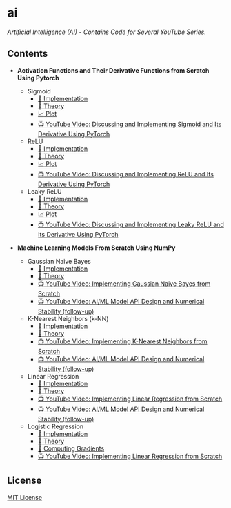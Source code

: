 # ai

_Artificial Intelligence (AI) - Contains Code for Several YouTube Series._

## Contents

- **Activation Functions and Their Derivative Functions from Scratch Using Pytorch**

  - Sigmoid
    - [:rocket: Implementation][sigmoid]
    - [:orange_book: Theory][sigmoid_theory]
    - [:chart_with_upwards_trend: Plot][sigmoid_plot]
    - [:tv: YouTube Video: Discussing and Implementing Sigmoid and Its Derivative Using PyTorch][sigmoid_youtube]
  - ReLU
    - [:rocket: Implementation][relu]
    - [:orange_book: Theory][relu_theory]
    - [:chart_with_upwards_trend: Plot][relu_plot]
    - [:tv: YouTube Video: Discussing and Implementing ReLU and Its Derivative Using PyTorch][relu_youtube]
  - Leaky ReLU
    - [:rocket: Implementation][leaky_relu]
    - [:orange_book: Theory][leaky_relu_theory]
    - [:chart_with_upwards_trend: Plot][leaky_relu_plot]
    - [:tv: YouTube Video: Discussing and Implementing Leaky ReLU and Its Derivative Using PyTorch][leaky_relu_youtube]

- **Machine Learning Models From Scratch Using NumPy**

  - Gaussian Naive Bayes
    - [:rocket: Implementation][gaussian_naive_bayes]
    - [:orange_book: Theory][gaussian_naive_bayes_theory]
    - [:tv: YouTube Video: Implementing Gaussian Naive Bayes from Scratch][gaussian_naive_bayes_youtube]
    - [:tv: YouTube Video: AI/ML Model API Design and Numerical Stability (follow-up)][api_design_and_numerical_stability]
  - K-Nearest Neighbors (k-NN)
    - [:rocket: Implementation][k_nearest_neighbors]
    - [:orange_book: Theory][k_nearest_neighbors_theory]
    - [:tv: YouTube Video: Implementing K-Nearest Neighbors from Scratch][k_nearest_neighbors_youtube]
    - [:tv: YouTube Video: AI/ML Model API Design and Numerical Stability (follow-up)][api_design_and_numerical_stability]
  - Linear Regression
    - [:rocket: Implementation][linear_regression]
    - [:orange_book: Theory][linear_regression_theory]
    - [:tv: YouTube Video: Implementing Linear Regression from Scratch][linear_regression_youtube]
    - [:tv: YouTube Video: AI/ML Model API Design and Numerical Stability (follow-up)][api_design_and_numerical_stability]
  - Logistic Regression
    - [:rocket: Implementation][logistic_regression]
    - [:orange_book: Theory][logistic_regression_theory]
    - [:orange_book: Computing Gradients][logistic_regression_computing_gradients]
    - [:tv: YouTube Video: Implementing Linear Regression from Scratch][logistic_regression_youtube]

## License

[MIT License][license]

[license]: LICENSE
[sigmoid]: activations/sigmoid.py
[sigmoid_theory]: https://en.wikipedia.org/wiki/Sigmoid_function
[sigmoid_plot]: activations/plots/sigmoid.png
[sigmoid_youtube]: https://www.youtube.com/watch?v=oxC3T_-_Amw
[relu]: activations/relu.py
[relu_theory]: https://en.wikipedia.org/wiki/Rectifier_(neural_networks)
[relu_plot]: activations/plots/relu.png
[relu_youtube]: https://www.youtube.com/watch?v=93qjwrP7PfE
[leaky_relu]: activations/leaky_relu.py
[leaky_relu_theory]: https://en.wikipedia.org/wiki/Rectifier_(neural_networks)#Leaky_ReLU
[leaky_relu_plot]: activations/plots/leaky_relu.png
[leaky_relu_youtube]: https://www.youtube.com/watch?v=1HLKeWG0qnE
[gaussian_naive_bayes]: models/gaussian_naive_bayes.py
[gaussian_naive_bayes_theory]: https://en.wikipedia.org/wiki/Naive_Bayes_classifier#Gaussian_naive_Bayes
[gaussian_naive_bayes_youtube]: https://www.youtube.com/watch?v=maJIRFeQBVI
[k_nearest_neighbors]: models/k_nearest_neighbors.py
[k_nearest_neighbors_theory]: https://en.wikipedia.org/wiki/K-nearest_neighbors_algorithm
[k_nearest_neighbors_youtube]: https://www.youtube.com/watch?v=8SFTAcZb9i4
[linear_regression]: models/linear_regression.py
[linear_regression_theory]: https://en.wikipedia.org/wiki/Linear_regression
[linear_regression_youtube]: https://www.youtube.com/watch?v=7FdQZ9r41LU
[logistic_regression]: models/logistic_regression.py
[logistic_regression_theory]: https://en.wikipedia.org/wiki/Logistic_regression
[logistic_regression_computing_gradients]: theory/gradients/logistic_regression/logistic_regression.pdf
[logistic_regression_youtube]: https://www.youtube.com/watch?v=YDa3rX9yLCE
[implement]: https://www.youtube.com/watch?v=maJIRFeQBVI&list=PLG8XxYPkVOUvVzz1ZKcGAJpIBK7GRrFYR
[api_design_and_numerical_stability]: https://www.youtube.com/watch?v=BOoTX0hkO6k
